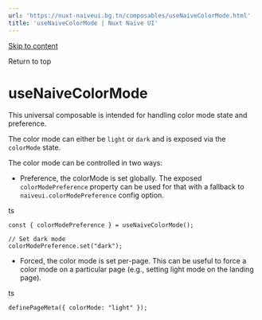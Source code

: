 ```yaml
---
url: 'https://nuxt-naiveui.bg.tn/composables/useNaiveColorMode.html'
title: 'useNaiveColorMode | Nuxt Naive UI'
---
```


[Skip to content](https://nuxt-naiveui.bg.tn/composables/useNaiveColorMode.html#VPContent)

Return to top

# useNaiveColorMode [​](https://nuxt-naiveui.bg.tn/composables/useNaiveColorMode.html#usenaivecolormode)

This universal composable is intended for handling color mode state and preference.

The color mode can either be `light` or `dark` and is exposed via the `colorMode` state.

The color mode can be controlled in two ways:

- Preference, the colorMode is set globally. The exposed `colorModePreference` property can be used for that with a fallback to `naiveui.colorModePreference` config option.

ts

```
const { colorModePreference } = useNaiveColorMode();

// Set dark mode
colorModePreference.set("dark");
```

- Forced, the color mode is set per-page. This can be useful to force a color mode on a particular page (e.g., setting light mode on the landing page).

ts

```
definePageMeta({ colorMode: "light" });
```
